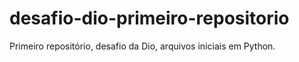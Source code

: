 # desafio-dio-primeiro-repositorio
Primeiro repositório, desafio da Dio, arquivos iniciais em Python.
